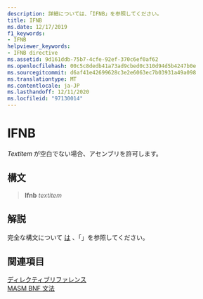 ```yaml
---
description: 詳細については、「IFNB」を参照してください。
title: IFNB
ms.date: 12/17/2019
f1_keywords:
- IFNB
helpviewer_keywords:
- IFNB directive
ms.assetid: 9d161ddb-75b7-4cfe-92ef-370c6ef0af62
ms.openlocfilehash: 00c5c8dedb41a73ad9cbed0c310d94d5b4247b0e
ms.sourcegitcommit: d6af41e42699628c3e2e6063ec7b03931a49a098
ms.translationtype: MT
ms.contentlocale: ja-JP
ms.lasthandoff: 12/11/2020
ms.locfileid: "97130014"
---
```

# <a name="ifnb"></a>IFNB

*Textitem* が空白でない場合、アセンブリを許可します。

## <a name="syntax"></a>構文

> **Ifnb** *textitem*

## <a name="remarks"></a>解説

完全な構文について [は](if-masm.md) 、「」を参照してください。

## <a name="see-also"></a>関連項目

[ディレクティブリファレンス](directives-reference.md)\
[MASM BNF 文法](masm-bnf-grammar.md)
